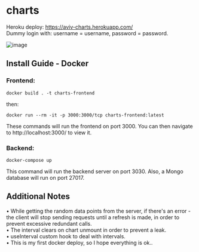 # charts
Heroku deploy: https://aviv-charts.herokuapp.com/  
Dummy login with: username = username, password = password.
  
![image](https://user-images.githubusercontent.com/84678031/145182938-650b7571-0fb4-4041-b366-8b337e57342e.png)

## Install Guide - Docker  
### Frontend:  
```
docker build . -t charts-frontend
```
then:
```
docker run --rm -it -p 3000:3000/tcp charts-frontend:latest
```


These commands will run the frontend on port 3000. You can then navigate to http://localhost:3000/ to view it.
  
### Backend:  
```
docker-compose up
```
This command will run the backend server on port 3030. Also, a Mongo database will run on port 27017.

## Additional Notes
• While getting the random data points from the server, if there's an error -
the client will stop sending requests until a refresh is made, in order to prevent excessive redundant calls.  
• The interval clears on chart unmount in order to prevent a leak.  
• useInterval custom hook to deal with intervals.  
• This is my first docker deploy, so I hope everything is ok..    
